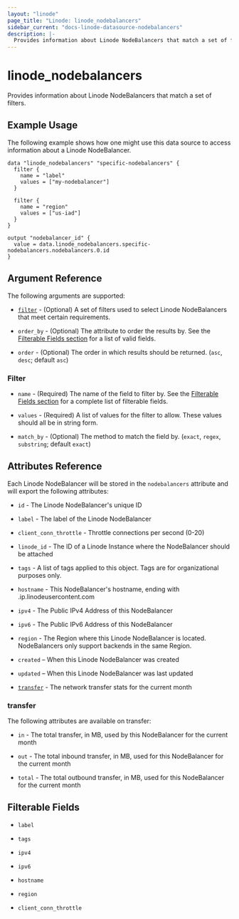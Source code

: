 ```yaml
---
layout: "linode"
page_title: "Linode: linode_nodebalancers"
sidebar_current: "docs-linode-datasource-nodebalancers"
description: |-
  Provides information about Linode NodeBalancers that match a set of filters.
---
```


# linode_nodebalancers

Provides information about Linode NodeBalancers that match a set of filters.

## Example Usage

The following example shows how one might use this data source to access information about a Linode NodeBalancer.

```hcl
data "linode_nodebalancers" "specific-nodebalancers" {
  filter {
    name = "label"
    values = ["my-nodebalancer"]
  }

  filter {
    name = "region"
    values = ["us-iad"]
  }
}

output "nodebalancer_id" {
  value = data.linode_nodebalancers.specific-nodebalancers.nodebalancers.0.id
}
```

## Argument Reference

The following arguments are supported:

* [`filter`](#filter) - (Optional) A set of filters used to select Linode NodeBalancers that meet certain requirements.

* `order_by` - (Optional) The attribute to order the results by. See the [Filterable Fields section](#filterable-fields) for a list of valid fields.

* `order` - (Optional) The order in which results should be returned. (`asc`, `desc`; default `asc`)

### Filter

* `name` - (Required) The name of the field to filter by. See the [Filterable Fields section](#filterable-fields) for a complete list of filterable fields.

* `values` - (Required) A list of values for the filter to allow. These values should all be in string form.

* `match_by` - (Optional) The method to match the field by. (`exact`, `regex`, `substring`; default `exact`)

## Attributes Reference

Each Linode NodeBalancer will be stored in the `nodebalancers` attribute and will export the following attributes:

* `id` - The Linode NodeBalancer's unique ID

* `label` - The label of the Linode NodeBalancer

* `client_conn_throttle` - Throttle connections per second (0-20)

* `linode_id` - The ID of a Linode Instance where the NodeBalancer should be attached

* `tags` - A list of tags applied to this object. Tags are for organizational purposes only.

* `hostname` - This NodeBalancer's hostname, ending with .ip.linodeusercontent.com

* `ipv4` - The Public IPv4 Address of this NodeBalancer

* `ipv6` - The Public IPv6 Address of this NodeBalancer

* `region` - The Region where this Linode NodeBalancer is located. NodeBalancers only support backends in the same Region.

* `created` – When this Linode NodeBalancer was created

* `updated` – When this Linode NodeBalancer was last updated

- [`transfer`](#transfer) - The network transfer stats for the current month

### transfer

The following attributes are available on transfer:

* `in` - The total transfer, in MB, used by this NodeBalancer for the current month

* `out` - The total inbound transfer, in MB, used for this NodeBalancer for the current month

* `total` - The total outbound transfer, in MB, used for this NodeBalancer for the current month

## Filterable Fields

* `label`

* `tags`

* `ipv4`

* `ipv6`

* `hostname`

* `region`

* `client_conn_throttle`

